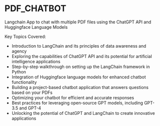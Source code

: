 # PDF_CHATBOT

Langchain App to chat with multiple PDF files using the ChatGPT API and Huggingface Language Models

Key Topics Covered:
- Introduction to LangChain and its principles of data awareness and agency
- Exploring the capabilities of ChatGPT API and its potential for artificial intelligence applications
- Step-by-step walkthrough on setting up the LangChain framework in Python
- Integration of Huggingface language models for enhanced chatbot functionality
- Building a project-based chatbot application that answers questions based on your PDFs
- Optimizing your chatbot for efficient and accurate responses
- Best practices for leveraging open-source GPT models, including GPT-3.5 and GPT-4
- Unlocking the potential of ChatGPT and LangChain to create innovative applications
